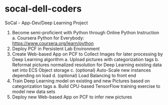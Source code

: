 # socal-dell-coders
SoCal - App-Dev/Deep Learning Project
1.	Become semi-proficient with Python through Online Python Instruction
  a. Coursera Python for Everybody:   https://www.coursera.org/learn/python 
2.	Deploy PCF in Persistent Lab Environment
3.	Create Web-based App on PCF to Collect Images for later processing by Deep Learning algorithm
  a.	Upload pictures with categorization tags 
  b.	Reformat pictures normalized resolution for Deep Learning existing data set into ECS Object storage
  c.	(optional) Auto-Scale new instances depending on load
  d.	(optional) Load Balancing to front end
4.	Train Deep Learning model on existing and new Pictures based on categorization tags
  a.	Build CPU-based TensorFlow training exercise to model new data sets
5.	Deploy new Web-based App on PCF to infer new pictures
